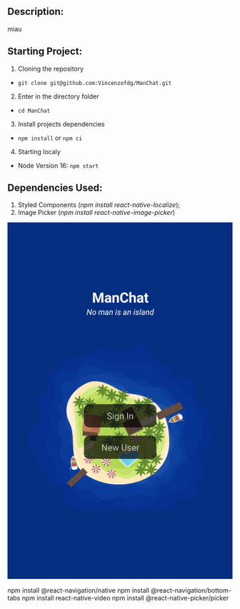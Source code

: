 ## Description:
miau

## Starting Project:
1. Cloning the repository
-  `git clone git@github.com:Vincenzofdg/ManChat.git`
2. Enter in the directory folder
- `cd ManChat`
3. Install projects dependencies
- `npm install` or `npm ci`
4. Starting localy
- Node Version 16: `npm start`

## Dependencies Used:
1. Styled Components (_npm install react-native-localize_);
2. Image Picker (_npm install react-native-image-picker_)

![image](preview.gif)



npm install @react-navigation/native
npm install @react-navigation/bottom-tabs
npm install react-native-video
npm install @react-native-picker/picker  
